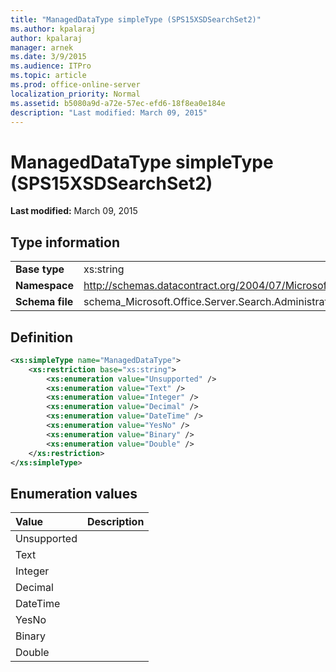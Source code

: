 ```yaml
---
title: "ManagedDataType simpleType (SPS15XSDSearchSet2)"
ms.author: kpalaraj
author: kpalaraj
manager: arnek
ms.date: 3/9/2015
ms.audience: ITPro
ms.topic: article
ms.prod: office-online-server
localization_priority: Normal
ms.assetid: b5080a9d-a72e-57ec-efd6-18f8ea0e184e
description: "Last modified: March 09, 2015"
---
```


# ManagedDataType simpleType (SPS15XSDSearchSet2)

 **Last modified:** March 09, 2015 
  
## Type information

|||
|:-----|:-----|
|**Base type** <br/> |xs:string  <br/> |
|**Namespace** <br/> |http://schemas.datacontract.org/2004/07/Microsoft.Office.Server.Search.Administration  <br/> |
|**Schema file** <br/> |schema_Microsoft.Office.Server.Search.Administration.xsd  <br/> |
   
## Definition

```XML
<xs:simpleType name="ManagedDataType">
    <xs:restriction base="xs:string">
        <xs:enumeration value="Unsupported" />
        <xs:enumeration value="Text" />
        <xs:enumeration value="Integer" />
        <xs:enumeration value="Decimal" />
        <xs:enumeration value="DateTime" />
        <xs:enumeration value="YesNo" />
        <xs:enumeration value="Binary" />
        <xs:enumeration value="Double" />
    </xs:restriction>
</xs:simpleType>

```

## Enumeration values

|**Value**|**Description**|
|:-----|:-----|
|Unsupported  <br/> ||
|Text  <br/> ||
|Integer  <br/> ||
|Decimal  <br/> ||
|DateTime  <br/> ||
|YesNo  <br/> ||
|Binary  <br/> ||
|Double  <br/> ||
   

